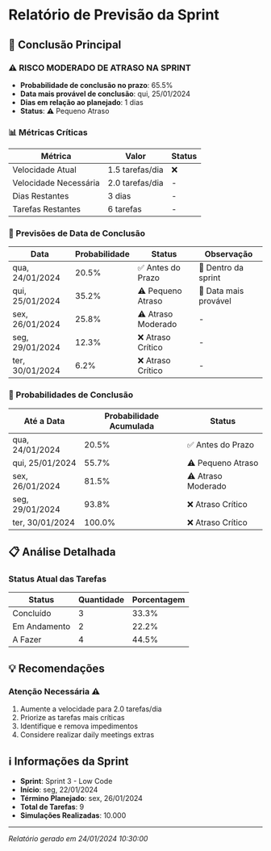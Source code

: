 # Relatório de Previsão da Sprint

## 🎯 Conclusão Principal

### ⚠️ RISCO MODERADO DE ATRASO NA SPRINT

- **Probabilidade de conclusão no prazo**: 65.5%
- **Data mais provável de conclusão**: qui, 25/01/2024
- **Dias em relação ao planejado**: 1 dias
- **Status**: ⚠️ Pequeno Atraso

### 📊 Métricas Críticas

| Métrica | Valor | Status |
|---------|--------|--------|
| Velocidade Atual | 1.5 tarefas/dia | ❌ |
| Velocidade Necessária | 2.0 tarefas/dia | - |
| Dias Restantes | 3 dias | - |
| Tarefas Restantes | 6 tarefas | - |

### 📅 Previsões de Data de Conclusão

| Data | Probabilidade | Status | Observação |
|------|---------------|---------|------------|
| qua, 24/01/2024 | 20.5% | ✅ Antes do Prazo | 🎯 Dentro da sprint |
| qui, 25/01/2024 | 35.2% | ⚠️ Pequeno Atraso | 📍 Data mais provável |
| sex, 26/01/2024 | 25.8% | ⚠️ Atraso Moderado | - |
| seg, 29/01/2024 | 12.3% | ❌ Atraso Crítico | - |
| ter, 30/01/2024 | 6.2% | ❌ Atraso Crítico | - |

### 🎲 Probabilidades de Conclusão

| Até a Data | Probabilidade Acumulada | Status |
|------------|------------------------|--------|
| qua, 24/01/2024 | 20.5% | ✅ Antes do Prazo |
| qui, 25/01/2024 | 55.7% | ⚠️ Pequeno Atraso |
| sex, 26/01/2024 | 81.5% | ⚠️ Atraso Moderado |
| seg, 29/01/2024 | 93.8% | ❌ Atraso Crítico |
| ter, 30/01/2024 | 100.0% | ❌ Atraso Crítico |

## 📋 Análise Detalhada

### Status Atual das Tarefas

| Status | Quantidade | Porcentagem |
|--------|------------|-------------|
| Concluído | 3 | 33.3% |
| Em Andamento | 2 | 22.2% |
| A Fazer | 4 | 44.5% |

## 💡 Recomendações

### Atenção Necessária ⚠️

1. Aumente a velocidade para 2.0 tarefas/dia
2. Priorize as tarefas mais críticas
3. Identifique e remova impedimentos
4. Considere realizar daily meetings extras

## ℹ️ Informações da Sprint

- **Sprint**: Sprint 3 - Low Code
- **Início**: seg, 22/01/2024
- **Término Planejado**: sex, 26/01/2024
- **Total de Tarefas**: 9
- **Simulações Realizadas**: 10.000

---
*Relatório gerado em 24/01/2024 10:30:00*